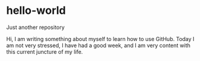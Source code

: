 # hello-world
Just another repository

Hi, I am writing something about myself to learn how to use GitHub.
Today I am not very stressed, I have had a good week, and I am very content with this current juncture of my life.
